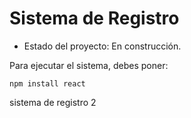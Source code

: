 <h1> Sistema de Registro</h1>

- Estado del proyecto: En construcción.

Para ejecutar el sistema, debes poner:

```npm install react```

sistema de registro 2
